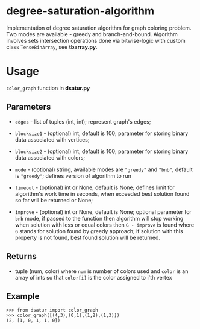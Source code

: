# degree-saturation-algorithm
Implementation of degree saturation algorithm for graph coloring problem. Two modes are available - greedy and branch-and-bound. Algorithm involves sets intersection operations done via bitwise-logic with custom class `TenseBinArray`, see **tbarray.py**. 

# Usage

`color_graph` function in **dsatur.py**

## Parameters

- `edges` - list of tuples (int, int); represent graph's edges; 

- `blocksize1` - (optional) int, default is 100; parameter for storing binary data associated with vertices;

- `blocksize2` - (optional) int, default is 100; parameter for storing binary data associated with colors;

- `mode` - (optional) string, available modes are `"greedy"` and `"bnb"`, default is `"greedy"`; defines version of algorithm to run

- `timeout` - (optional) int or None, default is None; defines limit for algorithm's work time in seconds, when exceeded best solution found so far will be returned or None; 

- `improve` - (optional) int or None, default is None; optional parameter for `bnb` mode, if passed to the function then algorithm will stop working when solution with less or equal colors then `G - improve` is found where `G` stands for solution found by greedy approach; if solution with this property is not found, best found solution will be returned.  

## Returns

- tuple (num, color) where `num` is number of colors used and `color` is an array of ints so that `color[i]` is the color assigned to i'th vertex

## Example
```console
>>> from dsatur import color_graph
>>> color_graph([(4,3),(0,1),(1,2),(1,3)])
(2, [1, 0, 1, 1, 0])
```
